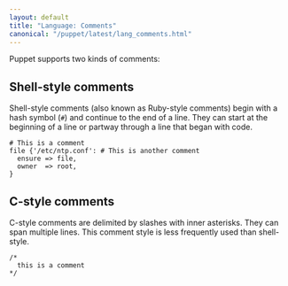 ```yaml
---
layout: default
title: "Language: Comments"
canonical: "/puppet/latest/lang_comments.html"
---
```


Puppet supports two kinds of comments:

## Shell-style comments


Shell-style comments (also known as Ruby-style comments) begin with a hash symbol (`#`) and continue to the end of a line. They can start at the beginning of a line or partway through a line that began with code.

``` puppet
# This is a comment
file {'/etc/ntp.conf': # This is another comment
  ensure => file,
  owner  => root,
}
```


## C-style comments

C-style comments are delimited by slashes with inner asterisks. They can span multiple lines. This comment style is less frequently used than shell-style.

``` puppet
/*
  this is a comment
*/
```
